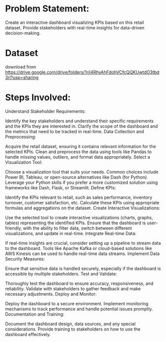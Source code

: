 # Problem Statement:
Create an interactive dashboard visualizing KPIs based on this retail dataset. Provide
stakeholders with real-time insights for data-driven decision-making.

# Dataset
download from https://drive.google.com/drive/folders/1rjI4RhvAhFdohVCfcQQKUwtdO3tbd3rl?usp=sharing

# Steps Involved:
Understand Stakeholder Requirements:

Identify the key stakeholders and understand their specific requirements and the KPIs they are interested in.
Clarify the scope of the dashboard and the metrics that need to be tracked in real-time.
Data Collection and Preprocessing:

Acquire the retail dataset, ensuring it contains relevant information for the selected KPIs.
Clean and preprocess the data using tools like Pandas to handle missing values, outliers, and format data appropriately.
Select a Visualization Tool:

Choose a visualization tool that suits your needs. Common choices include Power BI, Tableau, or open-source alternatives like Dash (for Python).
Leverage your Python skills if you prefer a more customized solution using frameworks like Dash, Flask, or Streamlit.
Define KPIs:

Identify the KPIs relevant to retail, such as sales performance, inventory turnover, customer satisfaction, etc.
Calculate these KPIs using appropriate formulas and aggregations on the dataset.
Create Interactive Visualizations:

Use the selected tool to create interactive visualizations (charts, graphs, tables) representing the identified KPIs.
Ensure that the dashboard is user-friendly, with the ability to filter data, switch between different visualizations, and update in real-time.
Integrate Real-time Data:

If real-time insights are crucial, consider setting up a pipeline to stream data to the dashboard.
Tools like Apache Kafka or cloud-based solutions like AWS Kinesis can be used to handle real-time data streams.
Implement Data Security Measures:

Ensure that sensitive data is handled securely, especially if the dashboard is accessible by multiple stakeholders.
Test and Validate:

Thoroughly test the dashboard to ensure accuracy, responsiveness, and reliability.
Validate with stakeholders to gather feedback and make necessary adjustments.
Deploy and Monitor:

Deploy the dashboard to a secure environment.
Implement monitoring mechanisms to track performance and handle potential issues promptly.
Documentation and Training:

Document the dashboard design, data sources, and any special considerations.
Provide training to stakeholders on how to use the dashboard effectively.
